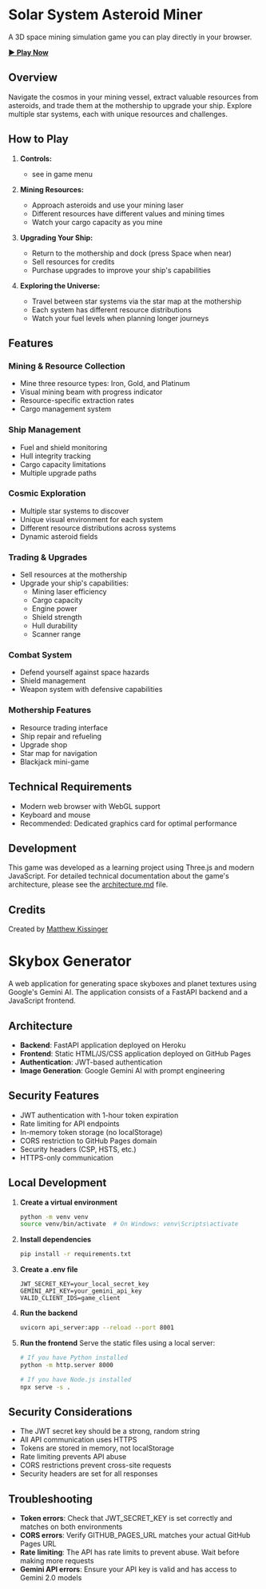 # Solar System Asteroid Miner

A 3D space mining simulation game you can play directly in your browser.

**[► Play Now](https://matthew-kissinger.github.io/Asteroid-Miner/)**

## Overview

Navigate the cosmos in your mining vessel, extract valuable resources from asteroids, and trade them at the mothership to upgrade your ship. Explore multiple star systems, each with unique resources and challenges.

## How to Play

1. **Controls:**
   - see in game menu

3. **Mining Resources:**
   - Approach asteroids and use your mining laser
   - Different resources have different values and mining times
   - Watch your cargo capacity as you mine

4. **Upgrading Your Ship:**
   - Return to the mothership and dock (press Space when near)
   - Sell resources for credits
   - Purchase upgrades to improve your ship's capabilities

5. **Exploring the Universe:**
   - Travel between star systems via the star map at the mothership
   - Each system has different resource distributions
   - Watch your fuel levels when planning longer journeys

## Features

### Mining & Resource Collection
- Mine three resource types: Iron, Gold, and Platinum
- Visual mining beam with progress indicator
- Resource-specific extraction rates
- Cargo management system

### Ship Management
- Fuel and shield monitoring
- Hull integrity tracking
- Cargo capacity limitations
- Multiple upgrade paths

### Cosmic Exploration
- Multiple star systems to discover
- Unique visual environment for each system
- Different resource distributions across systems
- Dynamic asteroid fields

### Trading & Upgrades
- Sell resources at the mothership
- Upgrade your ship's capabilities:
  - Mining laser efficiency
  - Cargo capacity
  - Engine power
  - Shield strength
  - Hull durability
  - Scanner range

### Combat System
- Defend yourself against space hazards
- Shield management
- Weapon system with defensive capabilities

### Mothership Features
- Resource trading interface
- Ship repair and refueling
- Upgrade shop
- Star map for navigation
- Blackjack mini-game

## Technical Requirements

- Modern web browser with WebGL support
- Keyboard and mouse
- Recommended: Dedicated graphics card for optimal performance

## Development

This game was developed as a learning project using Three.js and modern JavaScript. For detailed technical documentation about the game's architecture, please see the [architecture.md](architecture.md) file.

## Credits

Created by [Matthew Kissinger](https://github.com/matthew-kissinger)

# Skybox Generator

A web application for generating space skyboxes and planet textures using Google's Gemini AI. The application consists of a FastAPI backend and a JavaScript frontend.

## Architecture

- **Backend**: FastAPI application deployed on Heroku
- **Frontend**: Static HTML/JS/CSS application deployed on GitHub Pages
- **Authentication**: JWT-based authentication
- **Image Generation**: Google Gemini AI with prompt engineering

## Security Features

- JWT authentication with 1-hour token expiration
- Rate limiting for API endpoints
- In-memory token storage (no localStorage)
- CORS restriction to GitHub Pages domain
- Security headers (CSP, HSTS, etc.)
- HTTPS-only communication

## Local Development

1. **Create a virtual environment**
   ```bash
   python -m venv venv
   source venv/bin/activate  # On Windows: venv\Scripts\activate
   ```

2. **Install dependencies**
   ```bash
   pip install -r requirements.txt
   ```

3. **Create a .env file**
   ```
   JWT_SECRET_KEY=your_local_secret_key
   GEMINI_API_KEY=your_gemini_api_key
   VALID_CLIENT_IDS=game_client
   ```

4. **Run the backend**
   ```bash
   uvicorn api_server:app --reload --port 8001
   ```

5. **Run the frontend**
   Serve the static files using a local server:
   ```bash
   # If you have Python installed
   python -m http.server 8000
   
   # If you have Node.js installed
   npx serve -s .
   ```

## Security Considerations

- The JWT secret key should be a strong, random string
- All API communication uses HTTPS
- Tokens are stored in memory, not localStorage
- Rate limiting prevents API abuse
- CORS restrictions prevent cross-site requests
- Security headers are set for all responses

## Troubleshooting

- **Token errors**: Check that JWT_SECRET_KEY is set correctly and matches on both environments
- **CORS errors**: Verify GITHUB_PAGES_URL matches your actual GitHub Pages URL
- **Rate limiting**: The API has rate limits to prevent abuse. Wait before making more requests
- **Gemini API errors**: Ensure your API key is valid and has access to Gemini 2.0 models


